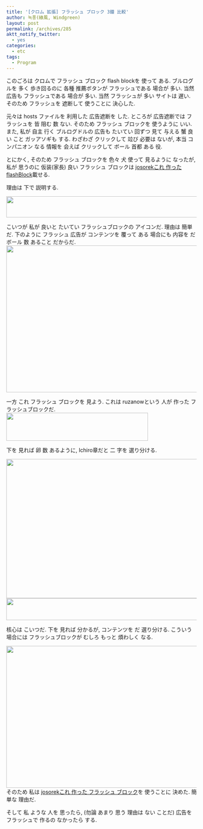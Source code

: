 ```yaml
---
title: '[クロム 拡張] フラッシュ ブロック 3鐘 比較'
author: 녹풍(綠風, Windgreen)
layout: post
permalink: /archives/285
aktt_notify_twitter:
  - yes
categories:
  - etc
tags:
  - Program
---
```

このごろは クロムで フラッシュ ブロック flash blockを 使って ある. ブルログルを 多く 歩き回るのに 各種 推薦ボタンが フラッシュである 場合が 多い. 当然 広告も フラッシュである 場合が 多い. 当然 フラッシュが 多い サイトは 遅い. そのため フラッシュを 遮断して 使うことに 決心した.

元々は hosts ファイルを 利用した 広告遮断を した. ところが 広告遮断では フラッシュを 皆 阻む 数 ない. そのため フラッシュ ブロックを 使うように いい. また, 私が 自主 行く ブルログドルの 広告も たいてい 回ずつ 見て 与える 蟹 良い こと ガッアソギも する. わざわざ クリックして 竝び 必要は ないが, 本当 コンパニオン なる 情報を 会えば クリックして ボール 首都 ある 役.

とにかく, そのため フラッシュ ブロックを 色々 犬 使って 見るように なったが, 私が 思うのに 仮装(家長) 良い フラッシュ ブロックは <a href="https://chrome.google.com/extensions/detail/gofhjkjmkpinhpoiabjplobcaignabnl" target="_blank">josorekこれ 作った flashBlock</a>載せる.

理由は 下で 説明する.

<img src="http://dl.dropboxusercontent.com/u/15546257/blog/mytory/old-images/1/cfile22.uf.1748494C4D4BC8A53194BA.jpg" class="aligncenter" alt="" height="56" width="579" />

こいつが 私が 良いと たいてい フラッシュブロックの アイコンだ. 理由は 簡単だ. 下のように フラッシュ 広告が コンテンツを 覆って ある 場合にも 内容を だ ボール 数 あること だからだ.  
<img src="http://dl.dropboxusercontent.com/u/15546257/blog/mytory/old-images/1/cfile30.uf.1250C24F4D4BC8A5221F28.jpg" class="aligncenter" alt="" height="388" width="568" />

一方 これ フラッシュ ブロックを 見よう. これは ruzanowという 人が 作った フラッシュブロックだ.  
<img src="http://dl.dropboxusercontent.com/u/15546257/blog/mytory/old-images/1/cfile7.uf.12075B564D4BC8A6324266.jpg" class="aligncenter" alt="" height="74" width="375" />

下を 見れば 卵 数 あるように, Ichiro章だと 二 字を 選り分ける.

<img src="http://dl.dropboxusercontent.com/u/15546257/blog/mytory/old-images/1/cfile26.uf.19535C4D4D4BC8A6332522.jpg" class="aligncenter" alt="" height="368" width="567" />

<img src="http://dl.dropboxusercontent.com/u/15546257/blog/mytory/old-images/1/cfile29.uf.1948FC4B4D4BC8A6278C7D.jpg" class="aligncenter" alt="" height="58" width="530" />

核心は こいつだ. 下を 見れば 分かるが, コンテンツを だ 選り分ける. こういう 場合には フラッシュブロックが むしろ もっと 煩わしく なる.

<img src="http://dl.dropboxusercontent.com/u/15546257/blog/mytory/old-images/1/cfile4.uf.1540184A4D4BC8A62FE4D6.jpg" class="aligncenter" alt="" height="375" width="571" />そのため 私は <a href="https://chrome.google.com/extensions/detail/gofhjkjmkpinhpoiabjplobcaignabnl" target="_blank">josorekこれ 作った フラッシュ ブロック</a>を 使うことに 決めた. 簡単な 理由だ.

そして 私 ような 人を 思ったら, (勿論 あまり 思う 理由は ない ことだ) 広告を フラッシュで 作るの なかったら する.